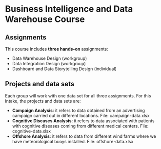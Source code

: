 # Business Intelligence and Data Warehouse Course

## Assignments

This course includes **three hands-on** assignments:

  - Data Warehouse Design (workgroup)
  - Data Integration Design (workgroup)
  - Dashboard and Data Storytelling Design (individual)

## Projects and data sets

Each group will work with one data set for all three assignments. For this intake, the projects and data sets are:
  
  - **Campaign Analysis**: it refers to data obtained from an advertising campaign carried out in different locations. File: campaign-data.xlsx
  - **Cognitive Diseases Analysis**: it refers to data associated with patients with cognitive diseases coming from different medical centers. File: cognitive-data.xlsx
  - **Offshore Analysis**: it refers to data from different wind farms where we have meteorological buoys installed. File: offshore-data.xlsx
